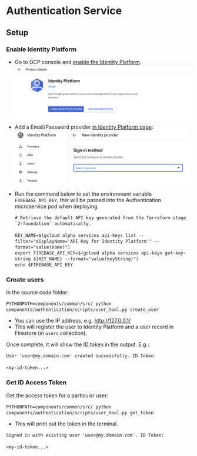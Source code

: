# Authentication Service

## Setup

### Enable Identity Platform

- Go to GCP console and [enable the Identity Platform](https://console.cloud.google.com/customer-identity).
  ![Enable IDP](../../.github/assets/idp_enable.png)

- Add a Email/Password provider [in Identity Platform page](https://console.cloud.google.com/customer-identity/providers):
  ![Add IDP provider](../../.github/assets/idp_add_provider.png)

- Run the command below to set the environment variable `FIREBASE_API_KEY`, this will be passed into the Authentication microservice pod when deploying.
  ```
  # Retrieve the default API key generated from the Terraform stage `2-foundation` automatically.

  KEY_NAME=$(gcloud alpha services api-keys list --filter="displayName='API Key for Identity Platform'" --format="value(name)")
  export FIREBASE_API_KEY=$(gcloud alpha services api-keys get-key-string ${KEY_NAME} --format="value(keyString)")
  echo $FIREBASE_API_KEY
  ```

### Create users

In the source code folder:
```
PYTHONPATH=components/common/src/ python components/authentication/scripts/user_tool.py create_user
```
- You can use the IP address, e.g. http://127.0.0.1/
- This will register the user to Identity Platform and a user record in Firestore (in `users` collection).

Once complete, it will show the ID token in the output. E.g.:
```
User 'user@my.domain.com' created successfully. ID Token:

<my-id-token...>
```

### Get ID Access Token

Get the access token for a particular user:
```
PYTHONPATH=components/common/src/ python components/authentication/scripts/user_tool.py get_token
```
- This will print out the token in the terminal.

```
Signed in with existing user 'user@my.domain.com'. ID Token:

<my-id-token...>
```

